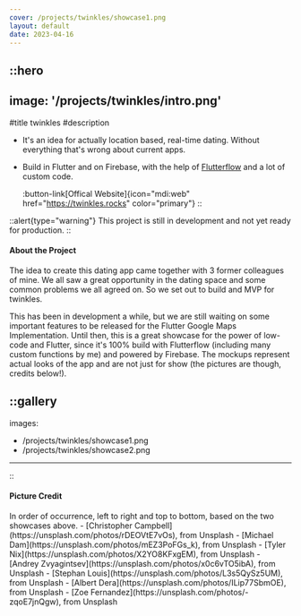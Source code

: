 ```yaml
---
cover: /projects/twinkles/showcase1.png
layout: default
date: 2023-04-16
---
```


::hero
---
image: '/projects/twinkles/intro.png'
---
#title
twinkles
#description
- It's an idea for actually location based, real-time dating. Without everything that's wrong about current apps.
- Build in Flutter and on Firebase, with the help of [Flutterflow](https://flutterflow.io) and a lot of custom code.

  :button-link[Offical Website]{icon="mdi:web" href="https://twinkles.rocks" color="primary"}
::

::alert{type="warning"}
This project is still in development and not yet ready for production.
::

<h4>About the Project</h4>

The idea to create this dating app came together with 3 former colleagues of mine. We all saw a great opportunity in the dating space and some common problems we all agreed on. So we set out to build and MVP for twinkles.

This has been in development a while, but we are still waiting on some important features to be released for the Flutter Google Maps Implementation. Until then, this is a great showcase for the power of low-code and Flutter, since it's 100% build with Flutterflow (including many custom functions by me) and powered by Firebase.
The mockups represent actual looks of the app and are not just for show (the pictures are though, credits below!).

::gallery
---
images:
- /projects/twinkles/showcase1.png
- /projects/twinkles/showcase2.png
---
::

<h4>Picture Credit</h4>
In order of occurrence, left to right and top to bottom, based on the two showcases above.
- [Christopher Campbell](https://unsplash.com/photos/rDEOVtE7vOs), from Unsplash
- [Michael Dam](https://unsplash.com/photos/mEZ3PoFGs_k), from Unsplash
- [Tyler Nix](https://unsplash.com/photos/X2YO8KFxgEM), from Unsplash
- [Andrey Zvyagintsev](https://unsplash.com/photos/x0c6vTO5ibA), from Unsplash
- [Stephan Louis](https://unsplash.com/photos/L3s5QySz5UM), from Unsplash
- [Albert Dera](https://unsplash.com/photos/ILip77SbmOE), from Unsplash
- [Zoe Fernandez](https://unsplash.com/photos/-zqoE7jnQgw), from Unsplash

